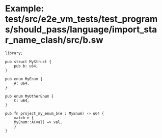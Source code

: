 # Example: test/src/e2e_vm_tests/test_programs/should_pass/language/import_star_name_clash/src/b.sw

```sway
library;

pub struct MyStruct {
    pub b: u64,
}

pub enum MyEnum {
    A: u64,
}

pub enum MyOtherEnum {
    C: u64,
}

pub fn project_my_enum_b(e : MyEnum) -> u64 {
    match e {
	MyEnum::A(val) => val,
    }
}

```
